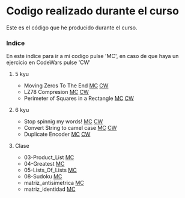 Codigo realizado durante el curso
=================================
Este es el código que he producido durante el curso.
### Indice
En este indice para ir a mi codigo pulse 'MC', en caso de que haya un ejercicio en CodeWars  pulse 'CW' 
1. 5 kyu 
    - Moving Zeros To The End [MC](./5_kyu/moving_zeros_to_the_end/moving_zeros_to_the_end.py) [CW](https://www.codewars.com/kata/52597aa56021e91c93000cb0)
    - LZ78 Compresion [MC](./5_kyu/LZ78_compresion/) [CW](https://www.codewars.com/kata/5db42a943c3c65001dcedb1a)
    - Perimeter of Squares in a Rectangle [MC](./5_kyu/perimeter_of_squares_in_a_rectangle/) [CW](https://www.codewars.com/kata/559a28007caad2ac4e000083)

2. 6 kyu
    - Stop spinnig my words! [MC](./6_kyu/stop_spinnig_my_words) [CW](https://www.codewars.com/kata/5264d2b162488dc400000001)
    - Convert String to camel case [MC](./6_kyu/Convert_String_to_camel_case/) [CW](https://www.codewars.com/kata/517abf86da9663f1d2000003/python)
    - Duplicate Encoder [MC](./6_kyu/Duplicate_Encoder/) [CW](https://www.codewars.com/kata/54b42f9314d9229fd6000d9c)

3. Clase
    - 03-Product_List [MC](./clase/03-Product_List.py)
    - 04-Greatest [MC](./clase/04-Greatest.py)
    - 05-Lists_Of_Lists [MC](./clase/05-Lists_Of_Lists.py)
    - 08-Sudoku [MC](./clase/08-Sudoku.py)
    - matriz_antisimetrica [MC](./clase/matriz_antisimetrica.py)
    - matriz_identidad [MC](./clase/matriz_identidad.py)